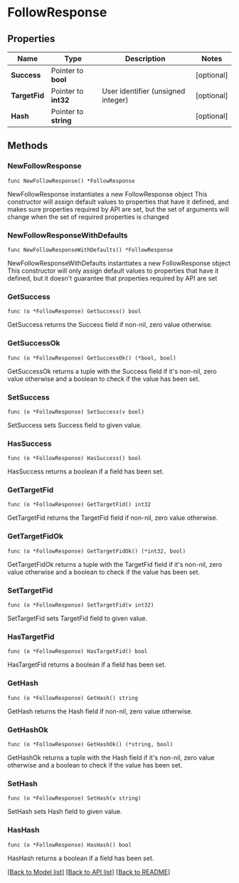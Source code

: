 # FollowResponse

## Properties

Name | Type | Description | Notes
------------ | ------------- | ------------- | -------------
**Success** | Pointer to **bool** |  | [optional] 
**TargetFid** | Pointer to **int32** | User identifier (unsigned integer) | [optional] 
**Hash** | Pointer to **string** |  | [optional] 

## Methods

### NewFollowResponse

`func NewFollowResponse() *FollowResponse`

NewFollowResponse instantiates a new FollowResponse object
This constructor will assign default values to properties that have it defined,
and makes sure properties required by API are set, but the set of arguments
will change when the set of required properties is changed

### NewFollowResponseWithDefaults

`func NewFollowResponseWithDefaults() *FollowResponse`

NewFollowResponseWithDefaults instantiates a new FollowResponse object
This constructor will only assign default values to properties that have it defined,
but it doesn't guarantee that properties required by API are set

### GetSuccess

`func (o *FollowResponse) GetSuccess() bool`

GetSuccess returns the Success field if non-nil, zero value otherwise.

### GetSuccessOk

`func (o *FollowResponse) GetSuccessOk() (*bool, bool)`

GetSuccessOk returns a tuple with the Success field if it's non-nil, zero value otherwise
and a boolean to check if the value has been set.

### SetSuccess

`func (o *FollowResponse) SetSuccess(v bool)`

SetSuccess sets Success field to given value.

### HasSuccess

`func (o *FollowResponse) HasSuccess() bool`

HasSuccess returns a boolean if a field has been set.

### GetTargetFid

`func (o *FollowResponse) GetTargetFid() int32`

GetTargetFid returns the TargetFid field if non-nil, zero value otherwise.

### GetTargetFidOk

`func (o *FollowResponse) GetTargetFidOk() (*int32, bool)`

GetTargetFidOk returns a tuple with the TargetFid field if it's non-nil, zero value otherwise
and a boolean to check if the value has been set.

### SetTargetFid

`func (o *FollowResponse) SetTargetFid(v int32)`

SetTargetFid sets TargetFid field to given value.

### HasTargetFid

`func (o *FollowResponse) HasTargetFid() bool`

HasTargetFid returns a boolean if a field has been set.

### GetHash

`func (o *FollowResponse) GetHash() string`

GetHash returns the Hash field if non-nil, zero value otherwise.

### GetHashOk

`func (o *FollowResponse) GetHashOk() (*string, bool)`

GetHashOk returns a tuple with the Hash field if it's non-nil, zero value otherwise
and a boolean to check if the value has been set.

### SetHash

`func (o *FollowResponse) SetHash(v string)`

SetHash sets Hash field to given value.

### HasHash

`func (o *FollowResponse) HasHash() bool`

HasHash returns a boolean if a field has been set.


[[Back to Model list]](../README.md#documentation-for-models) [[Back to API list]](../README.md#documentation-for-api-endpoints) [[Back to README]](../README.md)


